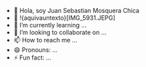 - 👋 Hola, soy Juan Sebastian Mosquera Chica
- 👀 !{aquivauntexto}[IMG_5931.JEPG]
- 🌱 I’m currently learning ...
- 💞️ I’m looking to collaborate on ...
- 📫 How to reach me ...
- 😄 Pronouns: ...
- ⚡ Fun fact: ...

<!---
juanse07ljc/juanse07ljc is a ✨ special ✨ repository because its `README.md` (this file) appears on your GitHub profile.
You can click the Preview link to take a look at your changes.
--->
